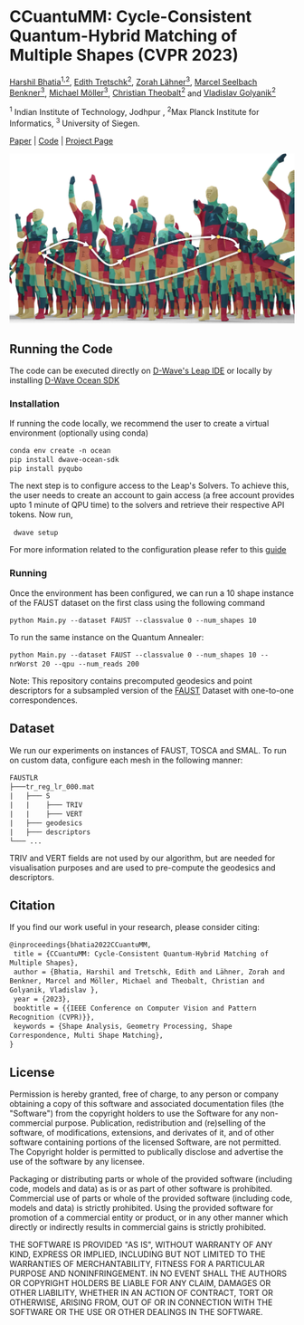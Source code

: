 # CCuantuMM: Cycle-Consistent Quantum-Hybrid Matching of Multiple Shapes (CVPR 2023)
 
[Harshil Bhatia<sup>1,2</sup>](https://scholar.google.com/citations?user=8rU1AaQAAAAJ&hl=en), [Edith Tretschk<sup>2</sup>](https://people.mpi-inf.mpg.de/~tretschk/), [Zorah Lähner<sup>3</sup>](https://zorah.github.io/), [Marcel Seelbach Benkner<sup>3</sup>](https://www.vsa.informatik.uni-siegen.de/en/seelbach-marcel), [Michael Möller<sup>3</sup>](https://sites.google.com/site/michaelmoellermath/), [Christian Theobalt<sup>2</sup>](https://people.mpi-inf.mpg.de/~theobalt/) and [Vladislav Golyanik<sup>2</sup>](https://people.mpi-inf.mpg.de/~golyanik/)

<sup>1</sup> Indian Institute of Technology, Jodhpur , <sup>2</sup>Max Planck Institute for Informatics, <sup> 3 </sup> University of Siegen.

[Paper]() | 
[Code](https://github.com/HarshilBhatia/CCuantum) | 
[Project Page](https://4dqv.mpi-inf.mpg.de/QRNG/)

<img src="teaser.png" alt="teaser image" />

## Running the Code
The code can be executed directly on [D-Wave's Leap IDE](https://www.dwavesys.com/take-leap) or locally by installing [D-Wave Ocean SDK]( https://docs.ocean.dwavesys.com/en/stable/)

### Installation
If running the code locally, we recommend the user to create a virtual environment (optionally using conda)

```
conda env create -n ocean
pip install dwave-ocean-sdk
pip install pyqubo
```

The next step is to configure access to the Leap's Solvers. To achieve this, the user needs to create an account to gain access (a free account provides upto 1 minute of QPU time) to the solvers and retrieve their respective API tokens. Now run, 

``` dwave setup```

For more information related to the configuration please refer to this [guide](https://docs.ocean.dwavesys.com/en/stable/overview/sapi.html#sapi-access)

### Running 
Once the environment has been configured, we can run a 10 shape instance of the FAUST dataset on the first class using the following command 
```
python Main.py --dataset FAUST --classvalue 0 --num_shapes 10
```

To run the same instance on the Quantum Annealer:
```
python Main.py --dataset FAUST --classvalue 0 --num_shapes 10 --nrWorst 20 --qpu --num_reads 200
```

Note: This repository contains precomputed geodesics and point descriptors for a subsampled version of the [FAUST](http://faust.is.tue.mpg.de/. ) Dataset with one-to-one correspondences.

## Dataset
We run our experiments on instances of FAUST, TOSCA and SMAL. 
To run on custom data, configure each mesh in the following manner: 

```
FAUSTLR
├───tr_reg_lr_000.mat
|   ├─── S
|   |    ├─── TRIV
|   |    ├─── VERT
|   ├─── geodesics
|   ├─── descriptors
└─── ...
```

TRIV and VERT fields are not used by our algorithm, but are needed for visualisation purposes and are used to pre-compute the geodesics and descriptors.

## Citation 
If you find our work useful in your research, please consider citing:

```
@inproceedings{bhatia2022CCuantuMM,
 title = {CCuantuMM: Cycle-Consistent Quantum-Hybrid Matching of Multiple Shapes},
 author = {Bhatia, Harshil and Tretschk, Edith and Lähner, Zorah and Benkner, Marcel and Möller, Michael and Theobalt, Christian and Golyanik, Vladislav },
 year = {2023},
 booktitle = {{IEEE Conference on Computer Vision and Pattern Recognition (CVPR)}},
 keywords = {Shape Analysis, Geometry Processing, Shape Correspondence, Multi Shape Matching},
}
```

## License
Permission is hereby granted, free of charge, to any person or company obtaining a copy of this software and associated documentation files (the "Software") from the copyright holders to use the Software for any non-commercial purpose. Publication, redistribution and (re)selling of the software, of modifications, extensions, and derivates of it, and of other software containing portions of the licensed Software, are not permitted. The Copyright holder is permitted to publically disclose and advertise the use of the software by any licensee.

Packaging or distributing parts or whole of the provided software (including code, models and data) as is or as part of other software is prohibited. Commercial use of parts or whole of the provided software (including code, models and data) is strictly prohibited. Using the provided software for promotion of a commercial entity or product, or in any other manner which directly or indirectly results in commercial gains is strictly prohibited.

THE SOFTWARE IS PROVIDED "AS IS", WITHOUT WARRANTY OF ANY KIND, EXPRESS OR IMPLIED, INCLUDING BUT NOT LIMITED TO THE WARRANTIES OF MERCHANTABILITY, FITNESS FOR A PARTICULAR PURPOSE AND NONINFRINGEMENT. IN NO EVENT SHALL THE AUTHORS OR COPYRIGHT HOLDERS BE LIABLE FOR ANY CLAIM, DAMAGES OR OTHER LIABILITY, WHETHER IN AN ACTION OF CONTRACT, TORT OR OTHERWISE, ARISING FROM, OUT OF OR IN CONNECTION WITH THE SOFTWARE OR THE USE OR OTHER DEALINGS IN THE SOFTWARE.

